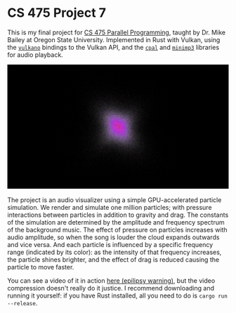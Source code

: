 # CS 475 Project 7

This is my final project for [CS 475 Parallel Programming](https://web.engr.oregonstate.edu/~mjb/cs575/), taught by Dr. Mike Bailey at Oregon State University. Implemented in Rust with Vulkan, using the [`vulkano`](https://crates.io/crates/vulkano) bindings to the Vulkan API, and the [`cpal`](https://crates.io/crates/cpal) and [`minimp3`](https://crates.io/crates/minimp3) libraries for audio playback.

![screenshot](analysis/screenshot.png)

The project is an audio visualizer using a simple GPU-accelerated particle simulation. We render and simulate one million particles; with pressure interactions between particles in addition to gravity and drag. The constants of the simulation are determined by the amplitude and frequency spectrum of the background music. The effect of pressure on particles increases with audio amplitude, so when the song is louder the cloud expands outwards and vice versa. And each particle is influenced by a specific frequency range (indicated by its color): as the intensity of that frequency increases, the particle shines brighter, and the effect of drag is reduced causing the particle to move faster.

You can see a video of it in action [here (epilipsy warning)](https://media.oregonstate.edu/media/t/1_lje5d2si), but the video compression doesn't really do it justice. I recommend downloading and running it yourself: if you have Rust installed, all you need to do is `cargo run --release`.
